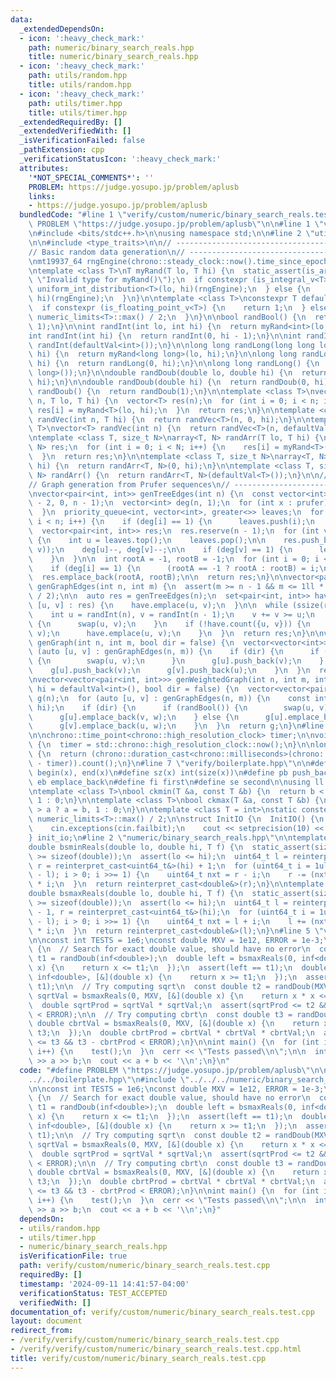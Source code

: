 ```yaml
---
data:
  _extendedDependsOn:
  - icon: ':heavy_check_mark:'
    path: numeric/binary_search_reals.hpp
    title: numeric/binary_search_reals.hpp
  - icon: ':heavy_check_mark:'
    path: utils/random.hpp
    title: utils/random.hpp
  - icon: ':heavy_check_mark:'
    path: utils/timer.hpp
    title: utils/timer.hpp
  _extendedRequiredBy: []
  _extendedVerifiedWith: []
  _isVerificationFailed: false
  _pathExtension: cpp
  _verificationStatusIcon: ':heavy_check_mark:'
  attributes:
    '*NOT_SPECIAL_COMMENTS*': ''
    PROBLEM: https://judge.yosupo.jp/problem/aplusb
    links:
    - https://judge.yosupo.jp/problem/aplusb
  bundledCode: "#line 1 \"verify/custom/numeric/binary_search_reals.test.cpp\"\n#define\
    \ PROBLEM \"https://judge.yosupo.jp/problem/aplusb\"\n\n#line 1 \"verify/boilerplate.hpp\"\
    \n#include <bits/stdc++.h>\n\nusing namespace std;\n\n#line 2 \"utils/random.hpp\"\
    \n\n#include <type_traits>\n\n// ----------------------------------------------------\n\
    // Basic random data generation\n// ----------------------------------------------------\n\
    \nmt19937_64 rngEngine(chrono::steady_clock::now().time_since_epoch().count());\n\
    \ntemplate <class T>\nT myRand(T lo, T hi) {\n  static_assert(is_arithmetic_v<T>,\
    \ \"Invalid type for myRand()\");\n  if constexpr (is_integral_v<T>) {\n    return\
    \ uniform_int_distribution<T>(lo, hi)(rngEngine);\n  } else {\n    return uniform_real_distribution<T>(lo,\
    \ hi)(rngEngine);\n  }\n}\n\ntemplate <class T>\nconstexpr T defaultVal() {\n\
    \  if constexpr (is_floating_point_v<T>) {\n    return 1;\n  } else {\n    return\
    \ numeric_limits<T>::max() / 2;\n  }\n}\n\nbool randBool() {\n  return myRand<int>(0,\
    \ 1);\n}\n\nint randInt(int lo, int hi) {\n  return myRand<int>(lo, hi);\n}\n\n\
    int randInt(int hi) {\n  return randInt(0, hi - 1);\n}\n\nint randInt() {\n  return\
    \ randInt(defaultVal<int>());\n}\n\nlong long randLong(long long lo, long long\
    \ hi) {\n  return myRand<long long>(lo, hi);\n}\n\nlong long randLong(long long\
    \ hi) {\n  return randLong(0, hi);\n}\n\nlong long randLong() {\n  return randLong(defaultVal<long\
    \ long>());\n}\n\ndouble randDoub(double lo, double hi) {\n  return myRand<double>(lo,\
    \ hi);\n}\n\ndouble randDoub(double hi) {\n  return randDoub(0, hi);\n}\n\ndouble\
    \ randDoub() {\n  return randDoub(1);\n}\n\ntemplate <class T>\nvector<T> randVec(int\
    \ n, T lo, T hi) {\n  vector<T> res(n);\n  for (int i = 0; i < n; i++) {\n   \
    \ res[i] = myRand<T>(lo, hi);\n  }\n  return res;\n}\n\ntemplate <class T>\nvector<T>\
    \ randVec(int n, T hi) {\n  return randVec<T>(n, 0, hi);\n}\n\ntemplate <class\
    \ T>\nvector<T> randVec(int n) {\n  return randVec<T>(n, defaultVal<T>());\n}\n\
    \ntemplate <class T, size_t N>\narray<T, N> randArr(T lo, T hi) {\n  array<T,\
    \ N> res;\n  for (int i = 0; i < N; i++) {\n    res[i] = myRand<T>(lo, hi);\n\
    \  }\n  return res;\n}\n\ntemplate <class T, size_t N>\narray<T, N> randArr(T\
    \ hi) {\n  return randArr<T, N>(0, hi);\n}\n\ntemplate <class T, size_t N>\narray<T,\
    \ N> randArr() {\n  return randArr<T, N>(defaultVal<T>());\n}\n\n// ----------------------------------------------------\n\
    // Graph generation from Prufer sequences\n// ----------------------------------------------------\n\
    \nvector<pair<int, int>> genTreeEdges(int n) {\n  const vector<int> prufer = randVec(n\
    \ - 2, 0, n - 1);\n  vector<int> deg(n, 1);\n  for (int x : prufer) {\n    deg[x]++;\n\
    \  }\n  priority_queue<int, vector<int>, greater<>> leaves;\n  for (int i = 0;\
    \ i < n; i++) {\n    if (deg[i] == 1) {\n      leaves.push(i);\n    }\n  }\n\n\
    \  vector<pair<int, int>> res;\n  res.reserve(n - 1);\n  for (int v : prufer)\
    \ {\n    int u = leaves.top();\n    leaves.pop();\n\n    res.push_back(minmax(u,\
    \ v));\n    deg[u]--, deg[v]--;\n\n    if (deg[v] == 1) {\n      leaves.push(v);\n\
    \    }\n  }\n\n  int rootA = -1, rootB = -1;\n  for (int i = 0; i < n; i++) {\n\
    \    if (deg[i] == 1) {\n      (rootA == -1 ? rootA : rootB) = i;\n    }\n  }\n\
    \  res.emplace_back(rootA, rootB);\n\n  return res;\n}\n\nvector<pair<int, int>>\
    \ genGraphEdges(int n, int m) {\n  assert(m >= n - 1 && m <= 1ll * n * (n - 1)\
    \ / 2);\n\n  auto res = genTreeEdges(n);\n  set<pair<int, int>> have;\n  for (auto\
    \ [u, v] : res) {\n    have.emplace(u, v);\n  }\n\n  while (ssize(res) < m) {\n\
    \    int u = randInt(n), v = randInt(n - 1);\n    v += v >= u;\n    if (u > v)\
    \ {\n      swap(u, v);\n    }\n    if (!have.count({u, v})) {\n      res.emplace_back(u,\
    \ v);\n      have.emplace(u, v);\n    }\n  }\n  return res;\n}\n\nvector<vector<int>>\
    \ genGraph(int n, int m, bool dir = false) {\n  vector<vector<int>> g(n);\n  for\
    \ (auto [u, v] : genGraphEdges(n, m)) {\n    if (dir) {\n      if (randBool())\
    \ {\n        swap(u, v);\n      }\n      g[u].push_back(v);\n    } else {\n  \
    \    g[u].push_back(v);\n      g[v].push_back(u);\n    }\n  }\n  return g;\n}\n\
    \nvector<vector<pair<int, int>>> genWeightedGraph(int n, int m, int lo = 1, int\
    \ hi = defaultVal<int>(), bool dir = false) {\n  vector<vector<pair<int, int>>>\
    \ g(n);\n  for (auto [u, v] : genGraphEdges(n, m)) {\n    const int w = randInt(lo,\
    \ hi);\n    if (dir) {\n      if (randBool()) {\n        swap(u, v);\n      }\n\
    \      g[u].emplace_back(v, w);\n    } else {\n      g[u].emplace_back(v, w);\n\
    \      g[v].emplace_back(u, w);\n    }\n  }\n  return g;\n}\n#line 2 \"utils/timer.hpp\"\
    \n\nchrono::time_point<chrono::high_resolution_clock> timer;\n\nvoid startTimer()\
    \ {\n  timer = std::chrono::high_resolution_clock::now();\n}\n\nlong long elapsed()\
    \ {\n  return (chrono::duration_cast<chrono::milliseconds>(chrono::high_resolution_clock::now()\
    \ - timer)).count();\n}\n#line 7 \"verify/boilerplate.hpp\"\n\n#define all(x)\
    \ begin(x), end(x)\n#define sz(x) int(size(x))\n#define pb push_back\n#define\
    \ eb emplace_back\n#define fi first\n#define se second\n\nusing ll = long long;\n\
    \ntemplate <class T>\nbool ckmin(T &a, const T &b) {\n  return b < a ? a = b,\
    \ 1 : 0;\n}\n\ntemplate <class T>\nbool ckmax(T &a, const T &b) {\n  return b\
    \ > a ? a = b, 1 : 0;\n}\n\ntemplate <class T = int>\nstatic constexpr T inf =\
    \ numeric_limits<T>::max() / 2;\n\nstruct InitIO {\n  InitIO() {\n    cin.tie(0)->sync_with_stdio(0);\n\
    \    cin.exceptions(cin.failbit);\n    cout << setprecision(10) << fixed;\n  }\n\
    } init_io;\n#line 2 \"numeric/binary_search_reals.hpp\"\n\ntemplate <class T>\n\
    double bsminReals(double lo, double hi, T f) {\n  static_assert(sizeof(uint64_t)\
    \ >= sizeof(double));\n  assert(lo <= hi);\n  uint64_t l = reinterpret_cast<uint64_t&>(lo),\
    \ r = reinterpret_cast<uint64_t&>(hi) + 1;\n  for (uint64_t i = 1ull << __lg(r\
    \ - l); i > 0; i >>= 1) {\n    uint64_t nxt = r - i;\n    r -= (nxt >= l && f(reinterpret_cast<double&>(nxt)))\
    \ * i;\n  }\n  return reinterpret_cast<double&>(r);\n}\n\ntemplate <class T>\n\
    double bsmaxReals(double lo, double hi, T f) {\n  static_assert(sizeof(uint64_t)\
    \ >= sizeof(double));\n  assert(lo <= hi);\n  uint64_t l = reinterpret_cast<uint64_t&>(lo)\
    \ - 1, r = reinterpret_cast<uint64_t&>(hi);\n  for (uint64_t i = 1ull << __lg(r\
    \ - l); i > 0; i >>= 1) {\n    uint64_t nxt = l + i;\n    l += (nxt <= r && f(reinterpret_cast<double&>(nxt)))\
    \ * i;\n  }\n  return reinterpret_cast<double&>(l);\n}\n#line 5 \"verify/custom/numeric/binary_search_reals.test.cpp\"\
    \n\nconst int TESTS = 1e6;\nconst double MXV = 1e12, ERROR = 1e-3;\n\nvoid test()\
    \ {\n  // Search for exact double value, should have no error\n  const double\
    \ t1 = randDoub(inf<double>);\n  double left = bsmaxReals(0, inf<double>, [&](double\
    \ x) {\n    return x <= t1;\n  });\n  assert(left == t1);\n  double right = bsminReals(0,\
    \ inf<double>, [&](double x) {\n    return x >= t1;\n  });\n  assert(right ==\
    \ t1);\n\n  // Try computing sqrt\n  const double t2 = randDoub(MXV);\n  double\
    \ sqrtVal = bsmaxReals(0, MXV, [&](double x) {\n    return x * x <= t2;\n  });\n\
    \  double sqrtProd = sqrtVal * sqrtVal;\n  assert(sqrtProd <= t2 && t2 - sqrtProd\
    \ < ERROR);\n\n  // Try computing cbrt\n  const double t3 = randDoub(MXV);\n \
    \ double cbrtVal = bsmaxReals(0, MXV, [&](double x) {\n    return x * x * x <=\
    \ t3;\n  });\n  double cbrtProd = cbrtVal * cbrtVal * cbrtVal;\n  assert(cbrtProd\
    \ <= t3 && t3 - cbrtProd < ERROR);\n}\n\nint main() {\n  for (int i = 0; i < TESTS;\
    \ i++) {\n    test();\n  }\n  cerr << \"Tests passed\\n\";\n\n  int a, b;\n  cin\
    \ >> a >> b;\n  cout << a + b << '\\n';\n}\n"
  code: "#define PROBLEM \"https://judge.yosupo.jp/problem/aplusb\"\n\n#include \"\
    ../../boilerplate.hpp\"\n#include \"../../../numeric/binary_search_reals.hpp\"\
    \n\nconst int TESTS = 1e6;\nconst double MXV = 1e12, ERROR = 1e-3;\n\nvoid test()\
    \ {\n  // Search for exact double value, should have no error\n  const double\
    \ t1 = randDoub(inf<double>);\n  double left = bsmaxReals(0, inf<double>, [&](double\
    \ x) {\n    return x <= t1;\n  });\n  assert(left == t1);\n  double right = bsminReals(0,\
    \ inf<double>, [&](double x) {\n    return x >= t1;\n  });\n  assert(right ==\
    \ t1);\n\n  // Try computing sqrt\n  const double t2 = randDoub(MXV);\n  double\
    \ sqrtVal = bsmaxReals(0, MXV, [&](double x) {\n    return x * x <= t2;\n  });\n\
    \  double sqrtProd = sqrtVal * sqrtVal;\n  assert(sqrtProd <= t2 && t2 - sqrtProd\
    \ < ERROR);\n\n  // Try computing cbrt\n  const double t3 = randDoub(MXV);\n \
    \ double cbrtVal = bsmaxReals(0, MXV, [&](double x) {\n    return x * x * x <=\
    \ t3;\n  });\n  double cbrtProd = cbrtVal * cbrtVal * cbrtVal;\n  assert(cbrtProd\
    \ <= t3 && t3 - cbrtProd < ERROR);\n}\n\nint main() {\n  for (int i = 0; i < TESTS;\
    \ i++) {\n    test();\n  }\n  cerr << \"Tests passed\\n\";\n\n  int a, b;\n  cin\
    \ >> a >> b;\n  cout << a + b << '\\n';\n}"
  dependsOn:
  - utils/random.hpp
  - utils/timer.hpp
  - numeric/binary_search_reals.hpp
  isVerificationFile: true
  path: verify/custom/numeric/binary_search_reals.test.cpp
  requiredBy: []
  timestamp: '2024-09-11 14:41:57-04:00'
  verificationStatus: TEST_ACCEPTED
  verifiedWith: []
documentation_of: verify/custom/numeric/binary_search_reals.test.cpp
layout: document
redirect_from:
- /verify/verify/custom/numeric/binary_search_reals.test.cpp
- /verify/verify/custom/numeric/binary_search_reals.test.cpp.html
title: verify/custom/numeric/binary_search_reals.test.cpp
---
```

